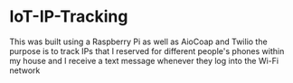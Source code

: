 # IoT-IP-Tracking
This was built using a Raspberry Pi as well as AioCoap and Twilio the purpose is to track IPs that I reserved for different people's phones within my house and I receive a text message whenever they log into the Wi-Fi network
